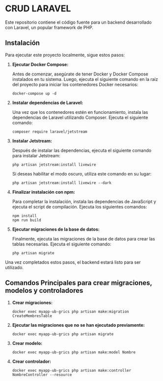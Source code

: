 # CRUD LARAVEL

Este repositorio contiene el código fuente para un backend desarrollado con Laravel, un popular framework de PHP.

## Instalación

Para ejecutar este proyecto localmente, sigue estos pasos:

1. **Ejecutar Docker Compose:**

   Antes de comenzar, asegúrate de tener Docker y Docker Compose instalados en tu sistema. Luego, ejecuta el siguiente comando en la raíz del proyecto para iniciar los contenedores Docker necesarios:

   ```
   docker-compose up -d
   ```

2. **Instalar dependencias de Laravel:**

   Una vez que los contenedores estén en funcionamiento, instala las dependencias de Laravel utilizando Composer. Ejecuta el siguiente comando:

   ```
   composer require laravel/jetstream
   ```

3. **Instalar Jetstream:**

   Después de instalar las dependencias, ejecuta el siguiente comando para instalar Jetstream:

   ```
   php artisan jetstream:install livewire
   ```

   Si deseas habilitar el modo oscuro, utiliza este comando en su lugar:

   ```
   php artisan jetstream:install livewire --dark
   ```

4. **Finalizar instalación con npm:**

   Para completar la instalación, instala las dependencias de JavaScript y ejecuta el script de compilación. Ejecuta los siguientes comandos:

   ```
   npm install
   npm run build
   ```

5. **Ejecutar migraciones de la base de datos:**

   Finalmente, ejecuta las migraciones de la base de datos para crear las tablas necesarias. Ejecuta el siguiente comando:

   ```
   php artisan migrate
   ```

Una vez completados estos pasos, el backend estará listo para ser utilizado.

## Comandos Principales para crear migraciones, modelos y controladores

1. **Crear migraciones:**

   ```
   docker exec myapp-ub-grics php artisan make:migration CreateMembresTable
   ```

2. **Ejecutar las migraciones que no se han ejecutado previamente:**

   ```
   docker exec myapp-ub-grics php artisan migrate
   ```

3. **Crear modelo:**

   ```
   docker exec myapp-ub-grics php artisan make:model Nombre
   ```

4. **Crear controlador:**

   ```
   docker exec myapp-ub-grics php artisan make:controller NombreController --resource
   ```


